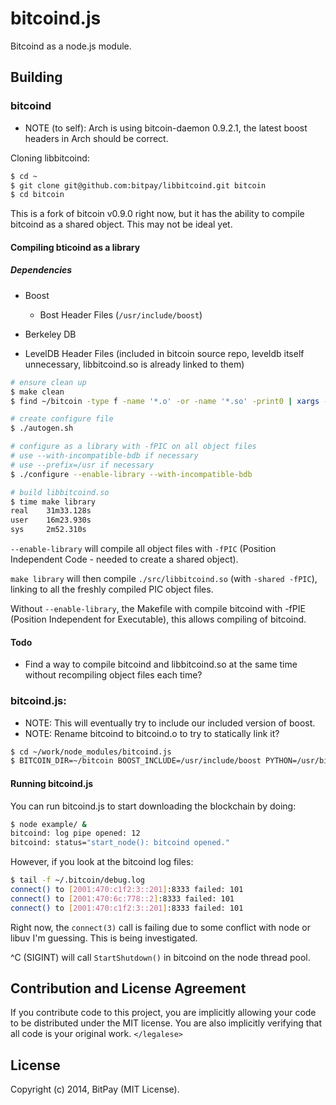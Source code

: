 # bitcoind.js

Bitcoind as a node.js module.

## Building

### bitcoind

- NOTE (to self): Arch is using bitcoin-daemon 0.9.2.1, the latest boost headers
  in Arch should be correct.

Cloning libbitcoind:

``` bash
$ cd ~
$ git clone git@github.com:bitpay/libbitcoind.git bitcoin
$ cd bitcoin
```

This is a fork of bitcoin v0.9.0 right now, but it has the ability to compile
bitcoind as a shared object. This may not be ideal yet.

#### Compiling bticoind as a library

##### Dependencies

  - Boost
    - Bost Header Files (`/usr/include/boost`)

  - Berkeley DB

  - LevelDB Header Files (included in bitcoin source repo, leveldb itself
    unnecessary, libbitcoind.so is already linked to them)

``` bash
# ensure clean up
$ make clean
$ find ~/bitcoin -type f -name '*.o' -or -name '*.so' -print0 | xargs -0 rm -f

# create configure file
$ ./autogen.sh

# configure as a library with -fPIC on all object files
# use --with-incompatible-bdb if necessary
# use --prefix=/usr if necessary
$ ./configure --enable-library --with-incompatible-bdb

# build libbitcoind.so
$ time make library
real    31m33.128s
user    16m23.930s
sys     2m52.310s
```

`--enable-library` will compile all object files with `-fPIC` (Position
Independent Code - needed to create a shared object).

`make library` will then compile `./src/libbitcoind.so` (with `-shared -fPIC`),
linking to all the freshly compiled PIC object files.

Without `--enable-library`, the Makefile with compile bitcoind with -fPIE
(Position Independent for Executable), this allows compiling of bitcoind.

#### Todo

- Find a way to compile bitcoind and libbitcoind.so at the same time without
  recompiling object files each time?

### bitcoind.js:

- NOTE: This will eventually try to include our included version of boost.
- NOTE: Rename bitcoind to bitcoind.o to try to statically link it?

``` bash
$ cd ~/work/node_modules/bitcoind.js
$ BITCOIN_DIR=~/bitcoin BOOST_INCLUDE=/usr/include/boost PYTHON=/usr/bin/python2.7 make
```

#### Running bitcoind.js

You can run bitcoind.js to start downloading the blockchain by doing:

``` bash
$ node example/ &
bitcoind: log pipe opened: 12
bitcoind: status="start_node(): bitcoind opened."
```

However, if you look at the bitcoind log files:

``` bash
$ tail -f ~/.bitcoin/debug.log
connect() to [2001:470:c1f2:3::201]:8333 failed: 101
connect() to [2001:470:6c:778::2]:8333 failed: 101
connect() to [2001:470:c1f2:3::201]:8333 failed: 101
```

Right now, the `connect(3)` call is failing due to some conflict with node or
libuv I'm guessing. This is being investigated.

^C (SIGINT) will call `StartShutdown()` in bitcoind on the node thread pool.

## Contribution and License Agreement

If you contribute code to this project, you are implicitly allowing your code
to be distributed under the MIT license. You are also implicitly verifying that
all code is your original work. `</legalese>`

## License

Copyright (c) 2014, BitPay (MIT License).
